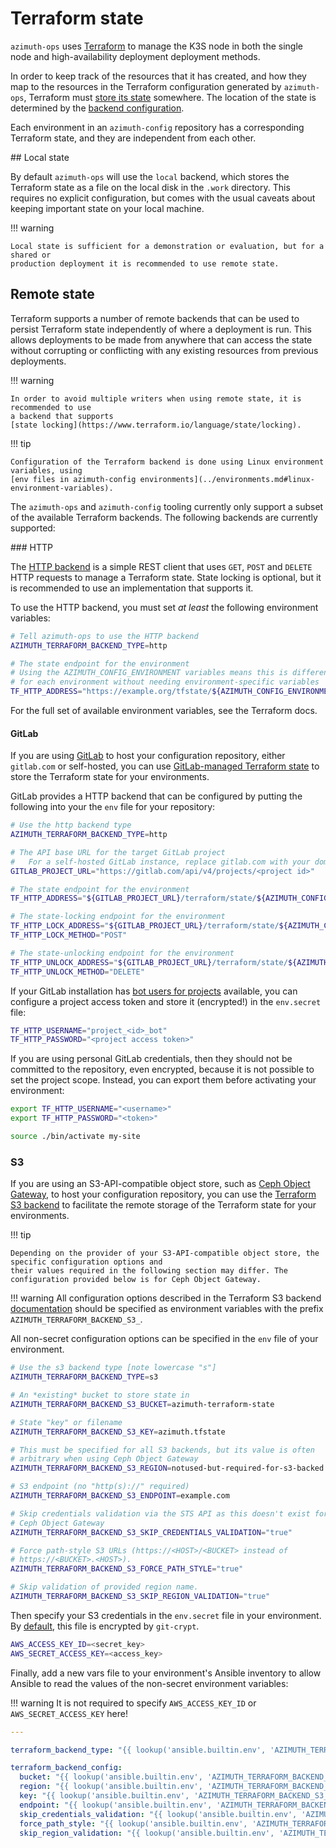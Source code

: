 # Terraform state

`azimuth-ops` uses [Terraform](https://www.terraform.io/) to manage the K3S node in both the
single node and high-availability deployment deployment methods.

In order to keep track of the resources that it has created, and how they map to the resources
in the Terraform configuration generated by `azimuth-ops`, Terraform must
[store its state](https://www.terraform.io/language/state) somewhere. The location of the
state is determined by the
[backend configuration](https://www.terraform.io/language/settings/backends/configuration).

Each environment in an `azimuth-config` repository has a corresponding Terraform state, and
they are independent from each other.

## Local state

By default `azimuth-ops` will use the `local` backend, which stores the Terraform state as
a file on the local disk in the `.work` directory. This requires no explicit configuration,
but comes with the usual caveats about keeping important state on your local machine.

!!! warning

    Local state is sufficient for a demonstration or evaluation, but for a shared or
    production deployment it is recommended to use remote state.

## Remote state

Terraform supports a number of remote backends that can be used to persist Terraform state
independently of where a deployment is run. This allows deployments to be made from anywhere
that can access the state without corrupting or conflicting with any existing resources
from previous deployments.

!!! warning

    In order to avoid multiple writers when using remote state, it is recommended to use
    a backend that supports
    [state locking](https://www.terraform.io/language/state/locking).

!!! tip

    Configuration of the Terraform backend is done using Linux environment variables, using
    [env files in azimuth-config environments](../environments.md#linux-environment-variables).

The `azimuth-ops` and `azimuth-config` tooling currently only support a subset of the
available Terraform backends. The following backends are currently supported:

### HTTP

The [HTTP backend](https://www.terraform.io/language/settings/backends/http) is a simple
REST client that uses `GET`, `POST` and `DELETE` HTTP requests to manage a Terraform
state. State locking is optional, but it is recommended to use an implementation that
supports it.

To use the HTTP backend, you must set *at least* the following environment variables:

```sh  title="env"
# Tell azimuth-ops to use the HTTP backend
AZIMUTH_TERRAFORM_BACKEND_TYPE=http

# The state endpoint for the environment
# Using the AZIMUTH_CONFIG_ENVIRONMENT variables means this is different
# for each environment without needing environment-specific variables
TF_HTTP_ADDRESS="https://example.org/tfstate/${AZIMUTH_CONFIG_ENVIRONMENT}"
```

For the full set of available environment variables, see the Terraform docs.

#### GitLab

If you are using [GitLab](https://about.gitlab.com/) to host your configuration repository,
either `gitlab.com` or self-hosted, you can use
[GitLab-managed Terraform state](https://docs.gitlab.com/ee/user/infrastructure/iac/terraform_state.html)
to store the Terraform state for your environments.

GitLab provides a HTTP backend that can be configured by putting the following into your
the `env` file for your repository:

```sh  title="env"
# Use the http backend type
AZIMUTH_TERRAFORM_BACKEND_TYPE=http

# The API base URL for the target GitLab project
#   For a self-hosted GitLab instance, replace gitlab.com with your domain
GITLAB_PROJECT_URL="https://gitlab.com/api/v4/projects/<project id>"

# The state endpoint for the environment
TF_HTTP_ADDRESS="${GITLAB_PROJECT_URL}/terraform/state/${AZIMUTH_CONFIG_ENVIRONMENT}"

# The state-locking endpoint for the environment
TF_HTTP_LOCK_ADDRESS="${GITLAB_PROJECT_URL}/terraform/state/${AZIMUTH_CONFIG_ENVIRONMENT}/lock"
TF_HTTP_LOCK_METHOD="POST"

# The state-unlocking endpoint for the environment
TF_HTTP_UNLOCK_ADDRESS="${GITLAB_PROJECT_URL}/terraform/state/${AZIMUTH_CONFIG_ENVIRONMENT}/lock"
TF_HTTP_UNLOCK_METHOD="DELETE"
```

If your GitLab installation has
[bot users for projects](https://docs.gitlab.com/ee/user/project/settings/project_access_tokens.html#bot-users-for-projects)
available, you can configure a project access token and store it (encrypted!) in the
`env.secret` file:

```sh  title="env.secret"
TF_HTTP_USERNAME="project_<id>_bot"
TF_HTTP_PASSWORD="<project access token>"
```

If you are using personal GitLab credentials, then they should not be committed to the
repository, even encrypted, because it is not possible to set the project scope.
Instead, you can export them before activating your environment:

```sh
export TF_HTTP_USERNAME="<username>"
export TF_HTTP_PASSWORD="<token>"

source ./bin/activate my-site
```

### S3

If you are using an S3-API-compatible object store, such as [Ceph Object Gateway](https://docs.ceph.com/en/latest/radosgw/index.html), to host your configuration repository, you can use the
[Terraform S3 backend](https://www.terraform.io/language/settings/backends/s3)
to facilitate the remote storage of the Terraform state for your environments. 

!!! tip

    Depending on the provider of your S3-API-compatible object store, the specific configuration options and
    their values required in the following section may differ. The configuration provided below is for Ceph Object Gateway.

!!! warning
    All configuration options described in the Terraform S3 backend [documentation](https://www.terraform.io/language/settings/backends/s3) should
    be specified as environment variables with the prefix `AZIMUTH_TERRAFORM_BACKEND_S3_`.

All non-secret configuration options can be specified in the `env` file of your environment.
 
```sh  title="env"
# Use the s3 backend type [note lowercase "s"]
AZIMUTH_TERRAFORM_BACKEND_TYPE=s3

# An *existing* bucket to store state in
AZIMUTH_TERRAFORM_BACKEND_S3_BUCKET=azimuth-terraform-state

# State "key" or filename
AZIMUTH_TERRAFORM_BACKEND_S3_KEY=azimuth.tfstate

# This must be specified for all S3 backends, but its value is often
# arbitrary when using Ceph Object Gateway
AZIMUTH_TERRAFORM_BACKEND_S3_REGION=notused-but-required-for-s3-backed

# S3 endpoint (no "http(s)://" required)
AZIMUTH_TERRAFORM_BACKEND_S3_ENDPOINT=example.com

# Skip credentials validation via the STS API as this doesn't exist for
# Ceph Object Gateway
AZIMUTH_TERRAFORM_BACKEND_S3_SKIP_CREDENTIALS_VALIDATION="true"

# Force path-style S3 URLs (https://<HOST>/<BUCKET> instead of 
# https://<BUCKET>.<HOST>).
AZIMUTH_TERRAFORM_BACKEND_S3_FORCE_PATH_STYLE="true"

# Skip validation of provided region name.
AZIMUTH_TERRAFORM_BACKEND_S3_SKIP_REGION_VALIDATION="true"
```

Then specify your S3 credentials in the `env.secret` file in your environment. By [default](secrets.md), this file is encrypted by `git-crypt`.

```sh  title="env.secret"
AWS_ACCESS_KEY_ID=<secret_key>
AWS_SECRET_ACCESS_KEY=<access_key>
```

Finally, add a new vars file to your environment's Ansible inventory to allow Ansible to read the values of the non-secret
environment variables:

!!! warning
    It is not required to specify `AWS_ACCESS_KEY_ID` or `AWS_SECRET_ACCESS_KEY` here!

```yaml title="environments/your_en/inventory/group_vars/all/terraform_state.yml"
---

terraform_backend_type: "{{ lookup('ansible.builtin.env', 'AZIMUTH_TERRAFORM_BACKEND_TYPE') }}"

terraform_backend_config:
  bucket: "{{ lookup('ansible.builtin.env', 'AZIMUTH_TERRAFORM_BACKEND_S3_BUCKET') }}"
  region: "{{ lookup('ansible.builtin.env', 'AZIMUTH_TERRAFORM_BACKEND_S3_REGION') }}"
  key: "{{ lookup('ansible.builtin.env', 'AZIMUTH_TERRAFORM_BACKEND_S3_KEY') }}"
  endpoint: "{{ lookup('ansible.builtin.env', 'AZIMUTH_TERRAFORM_BACKEND_S3_ENDPOINT') }}"
  skip_credentials_validation: "{{ lookup('ansible.builtin.env', 'AZIMUTH_TERRAFORM_BACKEND_S3_SKIP_CREDENTIALS_VALIDATION') }}"
  force_path_style: "{{ lookup('ansible.builtin.env', 'AZIMUTH_TERRAFORM_BACKEND_S3_FORCE_PATH_STYLE') }}"
  skip_region_validation: "{{ lookup('ansible.builtin.env', 'AZIMUTH_TERRAFORM_BACKEND_S3_SKIP_REGION_VALIDATION') }}"
```
